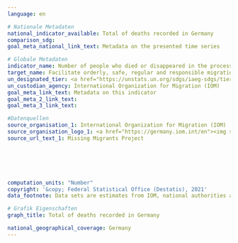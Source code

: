 ```yaml
---
language: en    

# Nationale Metadaten    
national_indicator_available: Total of deaths recorded in Germany    
comparison_sdg:     
goal_meta_national_link_text: Metadata on the presented time series    

# Globale Metadaten    
indicator_name: Number of people who died or disappeared in the process of migration towards an international destination    
target_name: Facilitate orderly, safe, regular and responsible migration and mobility of people, including through the implementation of planned and well-managed migration policies    
un_designated_tier: <a href="https://unstats.un.org/sdgs/iaeg-sdgs/tier-classification/" title="Click here for more information on the UN tier classification."  target="_blank">Tier I</a>    
un_custodian_agency: International Organization for Migration (IOM)    
goal_meta_link_text: Metadata on this indicator    
goal_meta_2_link_text:     
goal_meta_3_link_text:         

#Datenquellen
source_organisation_1: International Organization for Migration (IOM)
source_organisation_logo_1: <a href="https://germany.iom.int/en"><img src="https://g205sdgs.github.io/sdg-indicators/public/OrgImgEn/iom.png" alt="Logo iom" style="height:60px; width:148px" /></a>
source_url_text_1: Missing Migrants Project





    
computation_units: "Number"    
copyright: '&copy; Federal Statistical Office (Destatis), 2021'    
data_footnote: Data sets are estimates from IOM, national authorities and media sources.    

# Grafik Eigenschaften    
graph_title: Total of deaths recorded in Germany    

national_geographical_coverage: Germany    
---
```


<span></span>